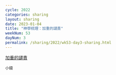 ```yaml
---
cycle: 2022
categories: sharing
layout: sharing
date: 2023-01-04
title: "神學梳理：加重的譴責"
weekNum: 53
dayNum: 3
permalink: /sharing/2022/wk53-day3-sharing.html
---
```


[加重的譴責](https://eccseattle.github.io/media/sharing/2022/wk053/2023-01-04-bin.m4a)

`小錢`
